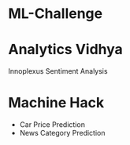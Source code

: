 # ML-Challenge 
# Analytics Vidhya  
Innoplexus Sentiment Analysis 
# Machine Hack
- Car Price Prediction
- News Category Prediction
